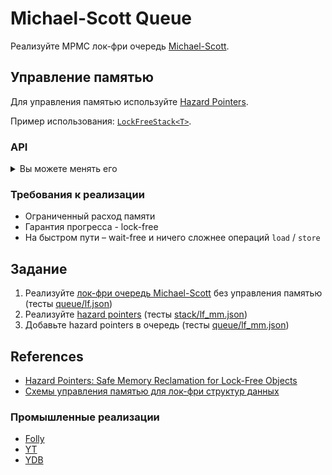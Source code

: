 # Michael-Scott Queue

Реализуйте MPMC лок-фри очередь [Michael-Scott](https://www.cs.rochester.edu/~scott/papers/1996_PODC_queues.pdf).

## Управление памятью

Для управления памятью используйте [Hazard Pointers](https://www.cs.otago.ac.nz/cosc440/readings/hazard-pointers.pdf).

Пример использования: [`LockFreeStack<T>`](lock_free_stack.hpp).

### API

<details>
<summary>Вы можете менять его</summary>

#### `Manager`

– сборщик мусора.

Методы:
- `Get()` – получить доступ к глобальному экземпляру `Manager`
- `MakeMutator` – построить _мутатор_, с помощью которого поток в операции над лок-фри контейнером сможет
  - защищать объекты в памяти от удаления и 
  - планировать удаление объектов
- `Collect` – собрать мусор во всех retire list-ах всех зарегистрированных потоков

#### `Mutator`

_Мутатором_ (_mutator_) в алгоритмах [garbage collection](https://gchandbook.org/) называют поток программы, который меняет ссылки в графе объектов.

`Mutator` создается для каждого _вызова операции_ над лок-фри контейнером. 

Число мутаторов в программе, таким образом, не превосходит число потоков; для каждого потока может существовать не более одного мутатора.

Методы:
- `Protect(size_t index, AtomicPtr<T>& ptr)` – прочитать указатель на объект из атомика `ptr` и защитить этот объект от удаления для последующих обращений к нему, используя локальный слот `index`.
- `Announce(size_t index, T* ptr)` – анонсировать обращение к объекту для других потоков через локальный слот `index`
- `Retire(T* ptr)` – добавить объект в очередь на удаление (retire list)
- `Clear()` – сбросить все защищенные мутатором указатели

</details>

### Требования к реализации

- Ограниченный расход памяти
- Гарантия прогресса - lock-free  
- На быстром пути – wait-free и ничего сложнее операций `load` / `store`

## Задание

1) Реализуйте [лок-фри очередь Michael-Scott](lock_free_queue.hpp) без управления памятью (тесты [queue/lf.json](pipelines/queue/lf.json))
2) Реализуйте [hazard pointers](hazard.hpp) (тесты [stack/lf_mm.json](pipelines/stack/lf_mm.json))
3) Добавьте hazard pointers в очередь (тесты [queue/lf_mm.json](pipelines/queue/lf_mm.json))

## References

- [Hazard Pointers: Safe Memory Reclamation for Lock-Free Objects](https://www.cs.otago.ac.nz/cosc440/readings/hazard-pointers.pdf)
- [Схемы управления памятью для лок-фри структур данных](https://habr.com/ru/articles/202190/)

### Промышленные реализации

- [Folly](https://github.com/facebook/folly/blob/main/folly/synchronization/Hazptr.h)
- [YT](https://github.com/ytsaurus/ytsaurus/blob/main/yt/yt/core/misc/hazard_ptr.h)
- [YDB](https://github.com/ydb-platform/ydb/blob/main/ydb/core/util/hazard.h)
